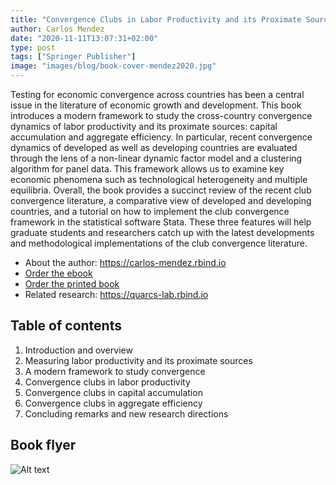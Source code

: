 ```yaml
---
title: "Convergence Clubs in Labor Productivity and its Proximate Sources: Evidence from Developed and Developing Countries"
author: Carlos Mendez
date: "2020-11-11T13:07:31+02:00"
type: post
tags: ["Springer Publisher"]
image: "images/blog/book-cover-mendez2020.jpg"
---
```



Testing for economic convergence across countries has been a central issue in the literature of economic growth and development. This book introduces a modern framework to study the cross-country convergence dynamics of labor productivity and its proximate sources: capital accumulation and aggregate efficiency. In particular, recent convergence dynamics of developed as well as developing countries are evaluated through the lens of a non-linear dynamic factor model and a clustering algorithm for panel data. This framework allows us to examine key economic phenomena such as technological heterogeneity and multiple equilibria. Overall, the book provides a succinct review of the recent club convergence literature, a comparative view of developed and developing countries, and a tutorial on how to implement the club convergence framework in the statistical software Stata. These three features will help graduate students and researchers catch up with the latest developments and methodological implementations of the club convergence literature.


- About the author: <https://carlos-mendez.rbind.io>
- [Order the ebook](https://www.springer.com/gp/book/9789811586286)
- [Order the printed book](https://www.amazon.co.jp/Convergence-Clubs-Productivity-Proximate-Sources/dp/9811586284/ref=sr_1_1?dchild=1&keywords=%22Convergence+Clubs+in+Labor+Productivity+and+its+Proximate+Sources%22&qid=1599180007&sr=8-1) 
- Related research: <https://quarcs-lab.rbind.io>

## Table of contents

1.  Introduction and overview
2.  Measuring labor productivity and its proximate sources
3.  A modern framework to study convergence
4.	Convergence clubs in labor productivity
5.  Convergence clubs in capital accumulation
6.  Convergence clubs in aggregate efficiency
7.  Concluding remarks and new research directions

## Book flyer

![Alt text](https://monosnap.com/image/NhHNpO2DJep5bKTgjkpjHiXrJk6ThX)



